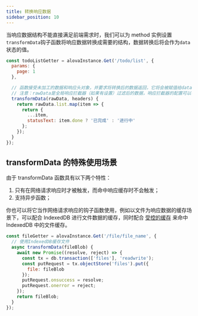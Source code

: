 ```yaml
---
title: 转换响应数据
sidebar_position: 10
---
```


当响应数据结构不能直接满足前端需求时，我们可以为 method 实例设置`transformData`钩子函数将响应数据转换成需要的结构，数据转换后将会作为`data`状态的值。

```javascript
const todoListGetter = alovaInstance.Get('/todo/list', {
  params: {
    page: 1
  },

  // 函数接受未加工的数据和响应头对象，并要求将转换后的数据返回，它将会被赋值给data状态。
  // 注意：rawData是全局响应拦截器（如果有设置）过滤后的数据，响应拦截器的配置可以参考[设置全局响应拦截器]章节。
  transformData(rawData, headers) {
    return rawData.list.map(item => {
      return {
        ...item,
        statusText: item.done ? '已完成' : '进行中'
      };
    });
  }
});
```

## transformData 的特殊使用场景

由于 transformData 函数具有以下两个特性：

1. 只有在网络请求响应时才被触发，而命中响应缓存时不会触发；
2. 支持异步函数；

你也可以将它当作网络请求响应的钩子函数使用，例如以文件为响应数据的缓存场景下，可以配合 IndexedDB 进行文件数据的缓存，同时配合 [受控的缓存](/next-step/controlled-cache) 来命中 IndexedDB 中的文件缓存。

```javascript
const fileGetter = alovaInstance.Get('/file/file_name', {
  // 使用IndexedDB缓存文件
  async transformData(fileBlob) {
    await new Promise((resolve, reject) => {
      const tx = db.transaction(['files'], 'readwrite');
      const putRequest = tx.objectStore('files').put({
        file: fileBlob
      });
      putRequest.onsuccess = resolve;
      putRequest.onerror = reject;
    });
    return fileBlob;
  }
});
```
